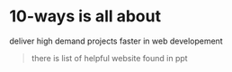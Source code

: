 # 10-ways is all about 
deliver high demand projects faster in web developement
> there is list of helpful website found in ppt 
